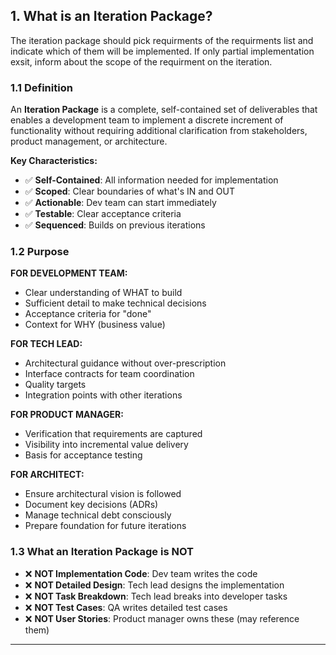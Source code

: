 ## 1. What is an Iteration Package?

The iteration package should pick requirments of the requirments list and indicate which of them will be implemented. If only partial implementation exsit, inform about the scope of the requirment on the iteration.

### 1.1 Definition

An **Iteration Package** is a complete, self-contained set of deliverables that enables a development team to implement a discrete increment of functionality without requiring additional clarification from stakeholders, product management, or architecture.

**Key Characteristics:**

- ✅ **Self-Contained**: All information needed for implementation
- ✅ **Scoped**: Clear boundaries of what's IN and OUT
- ✅ **Actionable**: Dev team can start immediately
- ✅ **Testable**: Clear acceptance criteria
- ✅ **Sequenced**: Builds on previous iterations

### 1.2 Purpose

**FOR DEVELOPMENT TEAM:**

- Clear understanding of WHAT to build
- Sufficient detail to make technical decisions
- Acceptance criteria for "done"
- Context for WHY (business value)

**FOR TECH LEAD:**

- Architectural guidance without over-prescription
- Interface contracts for team coordination
- Quality targets
- Integration points with other iterations

**FOR PRODUCT MANAGER:**

- Verification that requirements are captured
- Visibility into incremental value delivery
- Basis for acceptance testing

**FOR ARCHITECT:**

- Ensure architectural vision is followed
- Document key decisions (ADRs)
- Manage technical debt consciously
- Prepare foundation for future iterations

### 1.3 What an Iteration Package is NOT

- ❌ **NOT Implementation Code**: Dev team writes the code
- ❌ **NOT Detailed Design**: Tech lead designs the implementation
- ❌ **NOT Task Breakdown**: Tech lead breaks into developer tasks
- ❌ **NOT Test Cases**: QA writes detailed test cases
- ❌ **NOT User Stories**: Product manager owns these (may reference them)

---
